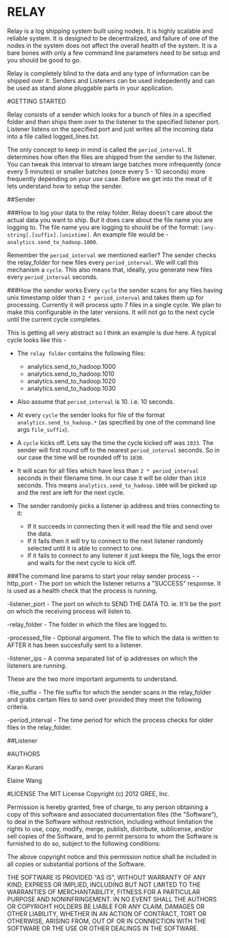 RELAY
=====

Relay is a log shipping system built using nodejs. It is highly scalable and reliable system. It is designed to be decentralized, and failure of one of the nodes in the system does not affect the overall health of the system. It is a bare bones with only a few command line parameters need to be setup and you should be good to go.

Relay is completely blind to the data and any type of information can be shipped over it. Senders and Listeners can be used indepedently and can be used as stand alone pluggable parts in your application.

#GETTING STARTED

Relay consists of a sender which looks for a bunch of files in a specified folder and then ships them over to the listener to the specified listener port. Listener listens on the specified port and just writes all the incoming data into a file called logged_lines.txt.

The only concept to keep in mind is called the `period_interval`. It determines how often the files are shipped from the sender to the listener. You can tweak this interval to stream large batches more infrequently (once every 5 minutes) or smaller batches (once every 5 - 10 seconds) more frequently depending on your use case. Before we get into the meat of it lets understand how to setup the sender.

##Sender

###How to log your data to the relay folder.
Relay doesn't care about the actual data you want to ship. But it does care about the file name you are logging to. The file name you are logging to should be of the format: `[any-string].[suffix].[unixtime]`. An example file would be - ` analytics.send_to_hadoop.1000 `.

Remember the `period_interval` we mentioned earlier? The sender checks the relay_folder for new files every `period_interval`. We will call this mechanism a `cycle`. This also means that, ideally, you generate new files every `period_interval` seconds.

###How the sender works
Every `cycle` the sender scans for any files having unix timestamp older than `2 * period_interval` and takes them up for processing. Currently it will process upto 7 files in a single cycle. We plan to make this configurable in the later versions. It will not go to the next cycle until the current cycle completes.

This is getting all very abstract so I think an example is due here.
A typical cycle looks like this -

+ The `relay folder` contains the following files:
    * analytics.send_to_hadoop.1000
    * analytics.send_to_hadoop.1010
    * analytics.send_to_hadoop.1020
    * analytics.send_to_hadoop.1030

+ Also assume that `period_interval` is 10. i.e. 10 seconds.
+ At every `cycle` the sender looks for file of the format `analytics.send_to_hadoop.*` (as specified by one of the command line args `file_suffix`).
+ A `cycle` kicks off. Lets say the time the cycle kicked off was `1033`. The sender will first round off to the nearest `period_interval` seconds. So in our case the time will be rounded off to `1030`.
+ It will scan for all files which have less than `2 * period_interval` seconds in their filename time. In our case it will be older than `1010` seconds. This means `analytics.send_to_hadoop.1000` will be picked up and the rest are left for the next cycle.
+ The sender randomly picks a listener ip address and tries connecting to it:
    * If it succeeds in connecting then it will read the file and send over the data.
    * If it fails then it will try to connect to the next listener randomly selected until it is able to connect to one.
    * If it fails to connect to any listener it just keeps the file, logs the error and waits for the next cycle to kick off.

###The command line params to start your relay sender process -
-http_port - The port on which the listener returns a "SUCCESS" response. It is used as a health check that the process is running.

-listener_port - The port on which to SEND THE DATA TO. ie. It'll be the port on which the receiving process will listen to.

-relay_folder - The folder in which the files are logged to.

-processed_file - Optional argument. The file to which the data is written to AFTER it has been succesfully sent to a listener.

-listener_ips - A comma separated list of ip addresses on which the listeners are running.

These are the two more important arguments to understand.

-file\_suffix - The file suffix for which the sender scans in the relay_folder and grabs certain files to send over provided they meet the following criteria.

-period\_interval - The time period for which the process checks for older files in the relay_folder.

##Listener


#AUTHORS

Karan Kurani

Elaine Wang

#LICENSE
The MIT License Copyright (c) 2012 GREE, Inc.

Permission is hereby granted, free of charge, to any person obtaining a copy of this software and associated documentation files (the "Software"), to deal in the Software without restriction, including without limitation the rights to use, copy, modify, merge, publish, distribute, sublicense, and/or sell copies of the Software, and to permit persons to whom the Software is furnished to do so, subject to the following conditions:

The above copyright notice and this permission notice shall be included in all copies or substantial portions of the Software.

THE SOFTWARE IS PROVIDED "AS IS", WITHOUT WARRANTY OF ANY KIND, EXPRESS OR IMPLIED, INCLUDING BUT NOT LIMITED TO THE WARRANTIES OF MERCHANTABILITY, FITNESS FOR A PARTICULAR PURPOSE AND NONINFRINGEMENT. IN NO EVENT SHALL THE AUTHORS OR COPYRIGHT HOLDERS BE LIABLE FOR ANY CLAIM, DAMAGES OR OTHER LIABILITY, WHETHER IN AN ACTION OF CONTRACT, TORT OR OTHERWISE, ARISING FROM, OUT OF OR IN CONNECTION WITH THE SOFTWARE OR THE USE OR OTHER DEALINGS IN THE SOFTWARE.
